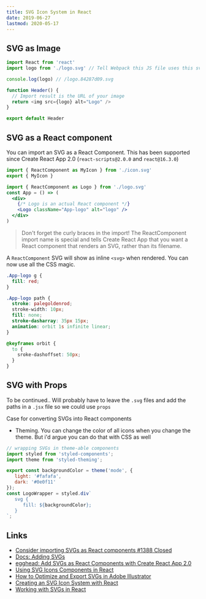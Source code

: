```yaml
---
title: SVG Icon System in React
date: 2019-06-27
lastmod: 2020-05-17
---
```


## SVG as Image

```js
import React from 'react'
import logo from './logo.svg' // Tell Webpack this JS file uses this svg

console.log(logo) // /logo.84287d09.svg

function Header() {
  // Import result is the URL of your image
  return <img src={logo} alt="Logo" />
}

export default Header
```

## SVG as a React component

You can import an SVG as a React Component. This has been supported since Create React App 2.0 (`react-scripts@2.0.0` and `react@16.3.0`)

```js
import { ReactComponent as MyIcon } from './icon.svg'
export { MyIcon }
```

```jsx
import { ReactComponent as Logo } from './logo.svg'
const App = () => (
  <div>
    {/* Logo is an actual React component */}
    <Logo className="App-logo" alt="logo" />
  </div>
)
```

> Don't forget the curly braces in the import! The ReactComponent import name is special and tells Create React App that you want a React component that renders an SVG, rather than its filename.

A `ReactComponent` SVG will show as inline `<svg>` when rendered. You can now use all the CSS magic.

```css
.App-logo g {
  fill: red;
}

.App-logo path {
  stroke: palegoldenrod;
  stroke-width: 10px;
  fill: none;
  stroke-dasharray: 35px 15px;
  animation: orbit 1s infinite linear;
}

@keyframes orbit {
  to {
    sroke-dashoffset: 50px;
  }
}
```

## SVG with Props

To be continued.. Will probably have to leave the `.svg` files and add the paths in a `.jsx` file so we could use `props`

Case for converting SVGs into React components

- Theming. You can change the color of all icons when you change the theme. But i'd argue you can do that with CSS as well

```jsx
// wrapping SVGs in theme-able components
import styled from 'styled-components';
import theme from 'styled-theming';

export const backgroundColor = theme('mode', {
   light: '#fafafa',
   dark: '#0e0f11'
});
const LogoWrapper = styled.div`
   svg {
      fill: ${backgroundColor};
   }
`;
```

## Links

- [Consider importing SVGs as React components #1388 Closed ](https://github.com/facebook/create-react-app/issues/1388)
- [Docs: Adding SVGs](https://facebook.github.io/create-react-app/docs/adding-images-fonts-and-files#adding-svgs)
- [egghead: Add SVGs as React Components with Create React App 2.0](https://egghead.io/lessons/react-add-svgs-as-react-components-with-create-react-app-2-0?pl=create-react-app-2-0-1218245e)
- [Using SVG Icons Components in React](https://blog.lftechnology.com/using-svg-icons-components-in-react-44fbe8e5f91)
- [How to Optimize and Export SVGs in Adobe Illustrator](https://www.sitepoint.com/crash-course-optimizing-and-exporting-svgs-in-adobe-illustrator/)
- [Creating an SVG Icon System with React](https://css-tricks.com/creating-svg-icon-system-react/)
- [Working with SVGs in React](https://medium.com/@rossbulat/working-with-svgs-in-react-d09d1602a219)